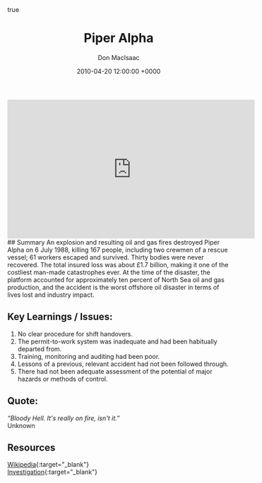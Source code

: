 ﻿---
title: Piper Alpha
author: Don MacIsaac
date: 2010-04-20 12:00:00 +0000
categories: [Accidents, Offshore]
tags: [Offshore, Shift Handover, Permit to Work]
math: true
mermaid: true
---
<iframe width="560" height="315" src="https://www.youtube.com/embed/oWQxxV7ejg8" title="YouTube video player" frameborder="0" allow="accelerometer; autoplay; clipboard-write; encrypted-media; gyroscope; picture-in-picture" allowfullscreen></iframe>
## Summary
An explosion and resulting oil and gas fires destroyed Piper Alpha on 6 July 1988, killing 167 people, including two crewmen of a rescue vessel; 61 workers escaped and survived. Thirty bodies were never recovered. The total insured loss was about £1.7 billion, making it one of the costliest man-made catastrophes ever. At the time of the disaster, the platform accounted for approximately ten percent of North Sea oil and gas production, and the accident is the worst offshore oil disaster in terms of lives lost and industry impact.


## Key Learnings / Issues:
1. No clear procedure for shift handovers.
2. The permit-to-work system was inadequate and had been habitually departed from.
3. Training, monitoring and auditing had been poor.
4. Lessons of a previous, relevant accident had not been followed through.
5. There had not been adequate assessment of the potential of major hazards or methods of control.


## Quote:
*“Bloody Hell. It's really on fire, isn't it.”*        \
Unknown


## Resources
[Wikipedia](https://en.wikipedia.org/wiki/Piper_Alpha){:target="_blank"}        \
[Investigation](https://www.hse.gov.uk/offshore/piper-alpha-disaster-public-inquiry.htm#){:target="_blank"}